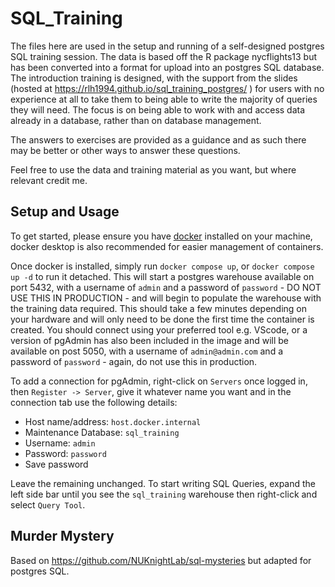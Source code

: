 # SQL_Training
The files here are used in the setup and running of a self-designed postgres SQL training session. The data is based off the R package nycflights13 but has been converted into a format for upload into an postgres SQL database. The introduction training is designed, with the support from the slides (hosted at https://rlh1994.github.io/sql_training_postgres/ ) for users with no experience at all to take them to being able to write the majority of queries they will need. The focus is on being able to work with and access data already in a database, rather than on database management.

The answers to exercises are provided as a guidance and as such there may be better or other ways to answer these questions.

Feel free to use the data and training material as you want, but where relevant credit me.

## Setup and Usage
To get started, please ensure you have [docker](https://docs.docker.com/) installed on your machine, docker desktop is also recommended for easier management of containers.

Once docker is installed, simply run `docker compose up`, or `docker compose up -d` to run it detached. This will start a postgres warehouse available on port 5432, with a username of `admin` and a password of `password` - DO NOT USE THIS IN PRODUCTION - and will begin to populate the warehouse with the training data required. This should take a few minutes depending on your hardware and will only need to be done the first time the container is created. You should connect using your preferred tool e.g. VScode, or a version of pgAdmin has also been included in the image and will be available on post 5050, with a username of `admin@admin.com` and a password of `password` - again, do not use this in production.

To add a connection for pgAdmin, right-click on `Servers` once logged in, then `Register -> Server`, give it whatever name you want and in the connection tab use the following details:

- Host name/address: `host.docker.internal`
- Maintenance Database: `sql_training`
- Username: `admin`
- Password: `password`
- Save password

Leave the remaining unchanged. To start writing SQL Queries, expand the left side bar until you see the `sql_training` warehouse then right-click and select `Query Tool`.

## Murder Mystery
Based on https://github.com/NUKnightLab/sql-mysteries but adapted for postgres SQL.
